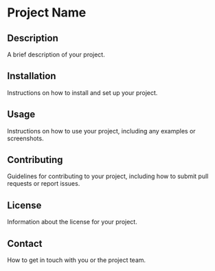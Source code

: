 # Project Name

## Description

A brief description of your project.

## Installation

Instructions on how to install and set up your project.

## Usage

Instructions on how to use your project, including any examples or screenshots.

## Contributing

Guidelines for contributing to your project, including how to submit pull requests or report issues.

## License

Information about the license for your project.

## Contact

How to get in touch with you or the project team.
